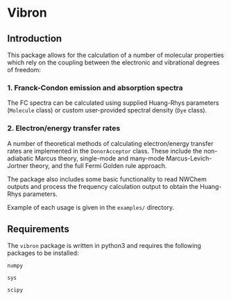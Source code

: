 # Vibron

## Introduction
This package allows for the calculation of a number of molecular properties which rely on the coupling between the electronic and vibrational degrees of freedom:

### 1. Franck-Condon emission and absorption spectra

The FC spectra can be calculated using supplied Huang-Rhys parameters (`Molecule` class) or custom user-provided spectral density (`Dye` class).

### 2. Electron/energy transfer rates

A number of theoretical methods of calculating electron/energy transfer rates are implemented in the `DonorAcceptor` class. These include the non-adiabatic Marcus theory, single-mode and many-mode Marcus-Levich-Jortner theory, and the full Fermi Golden rule approach. 



The package also includes some basic functionality to read NWChem outputs and process the frequency calculation output to obtain the Huang-Rhys parameters.

Example of each usage is given in the `examples/` directory.

## Requirements

The `vibron` package is written in python3 and requires the following packages to be installed:

`numpy`

`sys`

`scipy`
